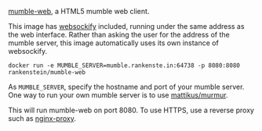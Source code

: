 [mumble-web](https://github.com/johni0702/mumble-web), a HTML5 mumble web client.
 
This image has [websockify](https://github.com/novnc/websockify) included, running under the same address as the web interface.
Rather than asking the user for the address of the mumble server, this image automatically uses its own instance of websockify.

    docker run -e MUMBLE_SERVER=mumble.rankenste.in:64738 -p 8080:8080 rankenstein/mumble-web

As `MUMBLE_SERVER`, specify the hostname and port of your mumble server. One way to run your own mumble server is to use
[mattikus/murmur](https://hub.docker.com/r/mattikus/murmur).

This will run mumble-web on port 8080. To use HTTPS, use a reverse proxy such as [nginx-proxy](https://hub.docker.com/r/jwilder/nginx-proxy/).